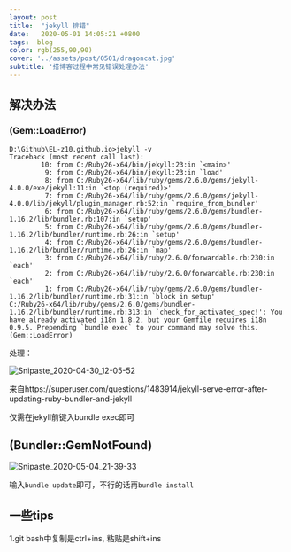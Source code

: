 ```yaml
---
layout: post
title:  "jekyll 排错"
date:   2020-05-01 14:05:21 +0800
tags:  blog
color: rgb(255,90,90)
cover: '../assets/post/0501/dragoncat.jpg'
subtitle: '搭博客过程中常见错误处理办法'
---
```




## 解决办法

### (Gem::LoadError)

```
D:\Github\EL-z10.github.io>jekyll -v
Traceback (most recent call last):
        10: from C:/Ruby26-x64/bin/jekyll:23:in `<main>'
         9: from C:/Ruby26-x64/bin/jekyll:23:in `load'
         8: from C:/Ruby26-x64/lib/ruby/gems/2.6.0/gems/jekyll-4.0.0/exe/jekyll:11:in `<top (required)>'
         7: from C:/Ruby26-x64/lib/ruby/gems/2.6.0/gems/jekyll-4.0.0/lib/jekyll/plugin_manager.rb:52:in `require_from_bundler'
         6: from C:/Ruby26-x64/lib/ruby/gems/2.6.0/gems/bundler-1.16.2/lib/bundler.rb:107:in `setup'
         5: from C:/Ruby26-x64/lib/ruby/gems/2.6.0/gems/bundler-1.16.2/lib/bundler/runtime.rb:26:in `setup'
         4: from C:/Ruby26-x64/lib/ruby/gems/2.6.0/gems/bundler-1.16.2/lib/bundler/runtime.rb:26:in `map'
         3: from C:/Ruby26-x64/lib/ruby/2.6.0/forwardable.rb:230:in `each'
         2: from C:/Ruby26-x64/lib/ruby/2.6.0/forwardable.rb:230:in `each'
         1: from C:/Ruby26-x64/lib/ruby/gems/2.6.0/gems/bundler-1.16.2/lib/bundler/runtime.rb:31:in `block in setup'
C:/Ruby26-x64/lib/ruby/gems/2.6.0/gems/bundler-1.16.2/lib/bundler/runtime.rb:313:in `check_for_activated_spec!': You have already activated i18n 1.8.2, but your Gemfile requires i18n 0.9.5. Prepending `bundle exec` to your command may solve this. (Gem::LoadError)
```

处理：

![Snipaste_2020-04-30_12-05-52](D:\Github\EL-z10.github.io\assets\post\0501\Snipaste_2020-04-30_12-05-52.png)

来自https://superuser.com/questions/1483914/jekyll-serve-error-after-updating-ruby-bundler-and-jekyll



仅需在jekyll前键入bundle exec即可

## (Bundler::GemNotFound)

![Snipaste_2020-05-04_21-39-33](D:\Github\EL-z10.github.io\assets\post\0501\Snipaste_2020-05-04_21-39-33.png)

输入`bundle update`即可，不行的话再`bundle install`

## 一些tips

1.git bash中复制是ctrl+ins, 粘贴是shift+ins

